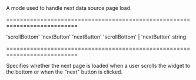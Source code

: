 <!--**
/*-------------------------------------------
    Auto-generated file. Do not modify.
-------------------------------------------

**-->
<!--d-->A mode used to handle next data source page load.<!--/d-->
===========================================================================
<!--default-->'scrollBottom'<!--/default-->
<!--custom_default_for_android_below_version_4-->'nextButton'<!--/custom_default_for_android_below_version_4-->
<!--custom_default_for_desktop-->'nextButton'<!--/custom_default_for_desktop-->
<!--acceptValues-->'scrollBottom' | 'nextButton'<!--/acceptValues-->
<!--type-->string<!--/type-->
===========================================================================

<!--shortDescription-->
Specifies whether the next page is loaded when a user scrolls the widget to the bottom or when the "next" button is clicked.
<!--/shortDescription-->

<!--fullDescription-->

<!--/fullDescription-->
